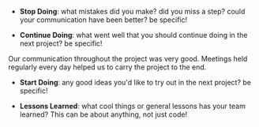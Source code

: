 - **Stop Doing**: what mistakes did you make? did you miss a step? could your communication have been better? be specific!

- **Continue Doing**: what went well that you should continue doing in the next project? be specific!

Our communication throughout the project was very good. Meetings held regularly every day helped us to carry the project to the end.

- **Start Doing**: any good ideas you'd like to try out in the next project? be specific!

- **Lessons Learned**: what cool things or general lessons has your team learned? This can be about anything, not just code!
